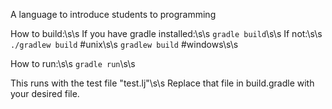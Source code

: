 A language to introduce students to programming

How to build:\s\s
    If you have gradle installed:\s\s
        `gradle build`\s\s
    If not:\s\s
        `./gradlew build`   #unix\s\s
        `gradlew build`     #windows\s\s
        
How to run:\s\s
    `gradle run`\s\s

This runs with the test file "test.lj"\s\s
Replace that file in build.gradle with your desired file.
